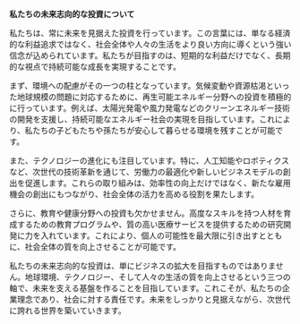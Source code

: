 **私たちの未来志向的な投資について**

私たちは、常に未来を見据えた投資を行っています。この言葉には、単なる経済的な利益追求ではなく、社会全体や人々の生活をより良い方向に導くという強い信念が込められています。私たちが目指すのは、短期的な利益だけでなく、長期的な視点で持続可能な成長を実現することです。

まず、環境への配慮がその一つの柱となっています。気候変動や資源枯渇といった地球規模の問題に対応するために、再生可能エネルギー分野への投資を積極的に行っています。例えば、太陽光発電や風力発電などのクリーンエネルギー技術の開発を支援し、持続可能なエネルギー社会の実現を目指しています。これにより、私たちの子どもたちや孫たちが安心して暮らせる環境を残すことが可能です。

また、テクノロジーの進化にも注目しています。特に、人工知能やロボティクスなど、次世代の技術革新を通じて、労働力の最適化や新しいビジネスモデルの創出を促進します。これらの取り組みは、効率性の向上だけではなく、新たな雇用機会の創出にもつながり、社会全体の活力を高める役割を果たします。

さらに、教育や健康分野への投資も欠かせません。高度なスキルを持つ人材を育成するための教育プログラムや、質の高い医療サービスを提供するための研究開発に力を入れています。これにより、個人の可能性を最大限に引き出すとともに、社会全体の質を向上させることが可能です。

私たちの未来志向的な投資は、単にビジネスの拡大を目指すものではありません。地球環境、テクノロジー、そして人々の生活の質を向上させるという三つの軸で、未来を支える基盤を作ることを目指しています。これこそが、私たちの企業理念であり、社会に対する責任です。未来をしっかりと見据えながら、次世代に誇れる世界を築いていきます。